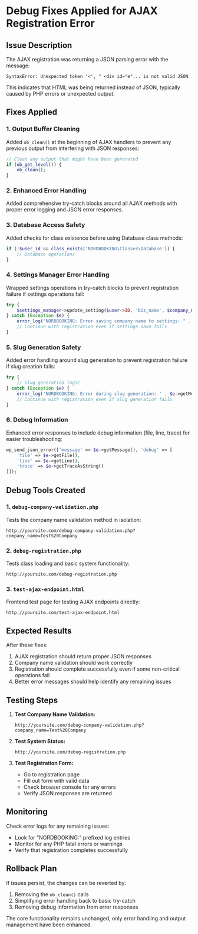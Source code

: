 # Debug Fixes Applied for AJAX Registration Error

## Issue Description
The AJAX registration was returning a JSON parsing error with the message:
```
SyntaxError: Unexpected token '<', " <div id="e"... is not valid JSON
```

This indicates that HTML was being returned instead of JSON, typically caused by PHP errors or unexpected output.

## Fixes Applied

### 1. Output Buffer Cleaning
Added `ob_clean()` at the beginning of AJAX handlers to prevent any previous output from interfering with JSON responses:

```php
// Clean any output that might have been generated
if (ob_get_level()) {
    ob_clean();
}
```

### 2. Enhanced Error Handling
Added comprehensive try-catch blocks around all AJAX methods with proper error logging and JSON error responses.

### 3. Database Access Safety
Added checks for class existence before using Database class methods:

```php
if (!$user_id && class_exists('NORDBOOKING\Classes\Database')) {
    // Database operations
}
```

### 4. Settings Manager Error Handling
Wrapped settings operations in try-catch blocks to prevent registration failure if settings operations fail:

```php
try {
    $settings_manager->update_setting($user->ID, 'biz_name', $company_name);
} catch (Exception $e) {
    error_log("NORDBOOKING: Error saving company name to settings: " . $e->getMessage());
    // Continue with registration even if settings save fails
}
```

### 5. Slug Generation Safety
Added error handling around slug generation to prevent registration failure if slug creation fails:

```php
try {
    // Slug generation logic
} catch (Exception $e) {
    error_log('NORDBOOKING: Error during slug generation: ' . $e->getMessage());
    // Continue with registration even if slug generation fails
}
```

### 6. Debug Information
Enhanced error responses to include debug information (file, line, trace) for easier troubleshooting:

```php
wp_send_json_error(['message' => $e->getMessage(), 'debug' => [
    'file' => $e->getFile(),
    'line' => $e->getLine(),
    'trace' => $e->getTraceAsString()
]]);
```

## Debug Tools Created

### 1. `debug-company-validation.php`
Tests the company name validation method in isolation:
```
http://yoursite.com/debug-company-validation.php?company_name=Test%20Company
```

### 2. `debug-registration.php`
Tests class loading and basic system functionality:
```
http://yoursite.com/debug-registration.php
```

### 3. `test-ajax-endpoint.html`
Frontend test page for testing AJAX endpoints directly:
```
http://yoursite.com/test-ajax-endpoint.html
```

## Expected Results

After these fixes:
1. AJAX registration should return proper JSON responses
2. Company name validation should work correctly
3. Registration should complete successfully even if some non-critical operations fail
4. Better error messages should help identify any remaining issues

## Testing Steps

1. **Test Company Name Validation:**
   ```
   http://yoursite.com/debug-company-validation.php?company_name=Test%20Company
   ```

2. **Test System Status:**
   ```
   http://yoursite.com/debug-registration.php
   ```

3. **Test Registration Form:**
   - Go to registration page
   - Fill out form with valid data
   - Check browser console for any errors
   - Verify JSON responses are returned

## Monitoring

Check error logs for any remaining issues:
- Look for "NORDBOOKING:" prefixed log entries
- Monitor for any PHP fatal errors or warnings
- Verify that registration completes successfully

## Rollback Plan

If issues persist, the changes can be reverted by:
1. Removing the `ob_clean()` calls
2. Simplifying error handling back to basic try-catch
3. Removing debug information from error responses

The core functionality remains unchanged, only error handling and output management have been enhanced.